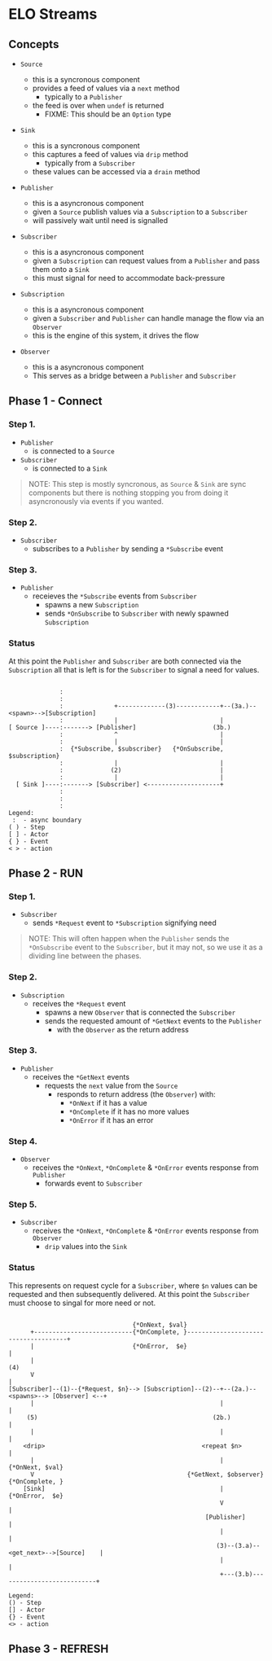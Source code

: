 <!-------------------------------------------------------->
# ELO Streams
<!-------------------------------------------------------->

## Concepts

- `Source`
    - this is a syncronous component
    - provides a feed of values via a `next` method
        - typically to a `Publisher`
    - the feed is over when `undef` is returned
        - FIXME: This should be an `Option` type
- `Sink`
    - this is a syncronous component
    - this captures a feed of values via `drip` method
        - typically from a `Subscriber`
    - these values can be accessed via a `drain` method


- `Publisher`
    - this is a asyncronous component
    - given a `Source` publish values via a `Subscription` to a `Subscriber`
    - will passively wait until need is signalled
- `Subscriber`
    - this is a asyncronous component
    - given a `Subscription` can request values from a `Publisher` and pass them onto a `Sink`
    - this must signal for need to accommodate back-pressure
- `Subscription`
    - this is a asyncronous component
    - given a `Subscriber` and `Publisher` can handle manage the flow via an `Observer`
    - this is the engine of this system, it drives the flow
- `Observer`
    - this is a asyncronous component
    - This serves as a bridge between a `Publisher` and `Subscriber`

<!-------------------------------------------------------->
## Phase 1 - Connect
<!-------------------------------------------------------->

### Step 1.

- `Publisher`
    - is connected to a `Source`
- `Subscriber`
    - is connected to a `Sink`

> NOTE:
> This step is mostly syncronous, as `Source` & `Sink` are sync components
> but there is nothing stopping you from doing it asyncronously via events
> if you wanted.

### Step 2.

- `Subscriber`
    - subscribes to a `Publisher` by sending a `*Subscribe` event

### Step 3.

- `Publisher`
    - receieves the `*Subscribe` events from `Subscriber`
        - spawns a new `Subscription`
        - sends `*OnSubscribe` to `Subscriber` with newly spawned `Subscription`

### Status

At this point the `Publisher` and `Subscriber` are both connected via the
`Subscription` all that is left is for the `Subscriber` to signal a need
for values.

```

              :
              :
              :              +-------------(3)------------+--(3a.)--<spawn>-->[Subscription]
              :              |                            |
[ Source ]----:-------> [Publisher]                     (3b.)
              :              ^                            |
              :              |                            |
              :  {*Subscribe, $subscriber}   {*OnSubscribe, $subscription}
              :              |                            |
              :             (2)                           |
              :              |                            |
  [ Sink ]----:-------> [Subscriber] <--------------------+
              :
              :
              :
Legend:
 :  - async boundary
( ) - Step
[ ] - Actor
{ } - Event
< > - action

```

<!-------------------------------------------------------->
## Phase 2 - RUN
<!-------------------------------------------------------->

### Step 1.

- `Subscriber`
    - sends `*Request` event to `*Subscription` signifying need

> NOTE:
> This will often happen when the `Publisher` sends the `*OnSubscribe`
> event to the `Subscriber`, but it may not, so we use it as a dividing
> line between the phases.

### Step 2.

- `Subscription`
    - receives the `*Request` event
        - spawns a new `Observer` that is connected the `Subscriber`
        - sends the requested amount of `*GetNext` events to the `Publisher`
            - with the `Observer` as the return address

### Step 3.

- `Publisher`
    - receives the `*GetNext` events
        - requests the `next` value from the `Source`
            - responds to return address (the `Observer`) with:
                - `*OnNext` if it has a value
                - `*OnComplete` if it has no more values
                - `*OnError` if it has an error

### Step 4.

- `Observer`
    - receives the `*OnNext`, `*OnComplete` & `*OnError` events response from `Publisher`
        - forwards event to `Subscriber`

### Step 5.

- `Subscriber`
    - receives the `*OnNext`, `*OnComplete` & `*OnError` events response from `Observer`
        - `drip` values into the `Sink`

### Status

This represents on request cycle for a `Subscriber`, where `$n` values can be requested
and then subsequently delivered. At this point the `Subscriber` must choose to singal for
more need or not.

```

                                  {*OnNext, $val}
      +---------------------------{*OnComplete, }-------------------------------------+
      |                           {*OnError,  $e}                                     |
      |                                                                              (4)
      V                                                                               |
[Subscriber]--(1)--{*Request, $n}--> [Subscription]--(2)--+--(2a.)--<spawns>--> [Observer] <--+
      |                                                   |                                   |
     (5)                                                (2b.)                                 |
      |                                                   |                                   |
    <drip>                                           <repeat $n>                              |
      |                                                   |                             {*OnNext, $val}
      V                                          {*GetNext, $observer}                  {*OnComplete, }
    [Sink]                                                |                             {*OnError,  $e}
                                                          V                                   |
                                                      [Publisher]                             |
                                                          |                                   |
                                                         (3)--(3.a)--<get_next>-->[Source]    |
                                                          |                                   |
                                                          +---(3.b)---------------------------+

Legend:
() - Step
[] - Actor
{} - Event
<> - action

```

<!-------------------------------------------------------->
## Phase 3 - REFRESH
<!-------------------------------------------------------->




<!-------------------------------------------------------->




